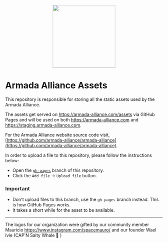 <p align="center"><img width="200px" src="https://armada-alliance.com/ship.gif"></img></p>

# Armada Alliance Assets

This repository is responsible for storing all the static assets used by the Armada Alliance.

The assets get served on https://armada-alliance.com/assets via GitHub Pages and will be used on both https://armada-alliance.com and https://staging.armada-alliance.com.

For the Armada Alliance website source code visit, [https://github.com/armada-alliance/armada-alliance](https://github.com/armada-alliance/armada-alliance).

In order to upload a file to this repository, please follow the instructions below:

- Open the [`gh-pages`](https://github.com/armada-alliance/assets/tree/gh-pages) branch of this repository.
- Click the `Add file` -> `Upload file` button.


### Important
- Don't upload files to this branch, use the `gh-pages` branch instead. This is how GitHub Pages works.
- It takes a short while for the asset to be available.
---

The logos for our organization were gifted by our community member Mauricio https://www.instagram.com/spacemauro/ and our founder Wael Ivie (CAP'N Salty Whale 🐋 )
